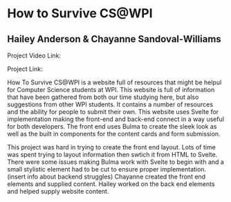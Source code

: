 # How to Survive CS@WPI
## Hailey Anderson & Chayanne Sandoval-Williams

Project Video Link:

Project Link:


  How To Survive CS@WPI is a website full of resources that might be helpul for Computer Science students at WPI. This website is full of information that have been gathered from both our time studying here, but also suggestions from other WPI students. It contains a number of resources and the ability for people to submit their own. 
  This website uses Svelte for implementation making the front-end and back-end connect in a way useful for both developers. 
  The front end uses Bulma to create the sleek look as well as the built in components for the content cards and form submission.
  
  This project was hard in trying to create the front end layout. Lots of time was spent trying to layout information then swtich it from HTML to Svelte. There were some issues making Bulma work with Svelte to begin with and a small stylistic element had to be cut to ensure proper implementation. 
  (insert info about backend struggles)
  Chayanne created the front end elements and supplied content. 
  Hailey worked on the back end elements and helped supply website content.
  